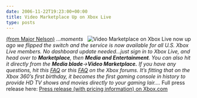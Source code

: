 ```yaml
---
date: 2006-11-22T19:23:00+00:00
title: Video Marketplace Up on Xbox Live
type: posts
---
```



<img alt="Video Marketplace on Xbox Live now up" src="http://www.on10.net/images/blogs/VideoMarketplace.jpg" align="right" />[(from Major Nelson)](http://www.majornelson.com/archive/2006/11/22/video-marketplace-now-live.aspx)
_...moments ago we flipped the switch and the service is now available for all U.S. Xbox Live members. No dashboard update needed…just sign in to Xbox Live, and head over to **Marketplace**, then **Media and Entertainment**. You can also hit it directly from the **Media blade**->**Video Marketplace.** If you have any questions, hit this_ [<u>_FAQ_</u>](http://forums.xbox.com/8324575/ShowPost.aspx) _or this_ [<u>_FAQ_</u>](http://forums.xbox.com/8324603/ShowPost.aspx) _on the Xbox forums. It’s fitting that on the Xbox 360’s first birthday, it becomes the first gaming console in history to provide HD TV shows and movies directly to your gaming lair...._
Full press release here:
[<u>Press release (with pricing information) on Xbox.com</u>](http://www.xbox.com/en-US/community/news/2006/1106-moviestv.htm)
